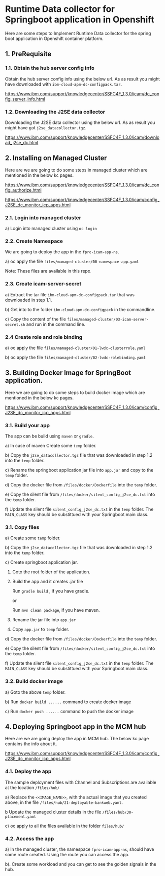 # Runtime Data collector for Springboot application in Openshift

Here are some steps to Implement Runtime Data collector for the spring boot application in Openshift container platform.

## 1. PreRequisite

### 1.1. Obtain the hub server config info

Obtain the hub server config info using the below url. As as result you might have downloaded with `ibm-cloud-apm-dc-configpack.tar`.

https://www.ibm.com/support/knowledgecenter/SSFC4F_1.3.0/icam/dc_config_server_info.html


### 1.2. Downloading the J2SE data collector

Downloading the J2SE data collector using the below url. As as result you might have got  `j2se_datacollector.tgz`.

https://www.ibm.com/support/knowledgecenter/SSFC4F_1.3.0/icam/download_j2se_dc.html

## 2. Installing on Managed Cluster

Here are we are going to do some steps in managed cluster which are mentioned in the below kc pages.

https://www.ibm.com/support/knowledgecenter/SSFC4F_1.3.0/icam/dc_config_authorize.html

https://www.ibm.com/support/knowledgecenter/SSFC4F_1.3.0/icam/config_J2SE_dc_monitor_icp_apps.html

### 2.1. Login into managed cluster

a) Login into managed cluster using `oc login`

### 2.2. Create Namespace

We are going to deploy the app in the `fpro-icam-app-ns`. 

a) oc apply the file  `files/managed-cluster/00-namespace-app.yaml`

Note: These files are available in this repo.

### 2.3. Create icam-server-secret

a) Extract the tar file `ibm-cloud-apm-dc-configpack.tar` that was downloaded in step 1.1. 

b) Get into to the folder `ibm-cloud-apm-dc-configpack` in the commandline.

c) Copy the content of the file  `files/managed-cluster/03-icam-server-secret.sh` and run in the command line.

### 2.4 Create role and role binding

a) oc apply the file  `files/managed-cluster/01-lwdc-clusterrole.yaml`

b) oc apply the file  `files/managed-cluster/02-lwdc-rolebinding.yaml`

## 3. Building Docker Image for SpringBoot application.

Here we are going to do some steps to build docker image which are mentioned in the below kc pages.

https://www.ibm.com/support/knowledgecenter/SSFC4F_1.3.0/icam/config_J2SE_dc_monitor_icp_apps.html

### 3.1. Build your app

The app can be build using `maven` or `gradle`.

a) In case of maven Create some `temp` folder.

b) Copy the `j2se_datacollector.tgz` file that was downloaded in step 1.2 into the `temp` folder. 

c) Rename the springboot application jar file into `app.jar` and copy to the `temp` folder. 

d) Copy the docker file from `/files/docker/Dockerfile` into the `temp` folder. 

e) Copy the silent file from `/files/docker/silent_config_j2se_dc.txt` into the `temp` folder. 

f) Update the silent file `silent_config_j2se_dc.txt` in the `temp` folder.
    The `MAIN_CLASS` key should be substittued with your Springboot main class.

### 3.1. Copy files

a) Create some `temp` folder.

b) Copy the `j2se_datacollector.tgz` file that was downloaded in step 1.2 into the `temp` folder. 

c) Create springboot application jar.

1. Goto the root folder of the application.

2. Build the app and it creates .jar file

    Run `gradle build` , if you have gradle. 

    or

    Run `mvn clean package`, if you have maven. 

3. Rename the jar file into `app.jar`

4. Copy `app.jar`  to `temp` folder. 

d) Copy the docker file from `/files/docker/Dockerfile` into the `temp` folder. 

e) Copy the silent file from `/files/docker/silent_config_j2se_dc.txt` into the `temp` folder. 

f) Update the silent file `silent_config_j2se_dc.txt` in the `temp` folder.
    The `MAIN_CLASS` key should be substittued with your Springboot main class.

### 3.2. Build docker image

a) Goto the above `temp` folder.

b) Run `docker build ......` command to create docker image 

c) Run `docker push ......` command to push the docker image 

## 4. Deploying Springboot app in the MCM hub

Here are we are going deploy the app in MCM hub. The below kc page contains the info about it.

https://www.ibm.com/support/knowledgecenter/SSFC4F_1.3.0/icam/config_J2SE_dc_monitor_icp_apps.html

### 4.1. Deploy the app

The sample deployment files with Channel and Subscriptions are available at the location `/files/hub/`

a) Replace the `<<IMAGE_NAME>>`, with the actual image that you created above, in the file `/files/hub/21-deployable-bankweb.yaml`.

b Update the managed cluster details in the file `/files/hub/30-placement.yaml`

c) oc apply to all the files available in the folder `files/hub/`

### 4.2. Access the app

a) In the managed cluster, the namespace `fpro-icam-app-ns`, should have some route created. Using the route you can access the app.

b). Create some workload and you can get to see the golden signals in the hub.

